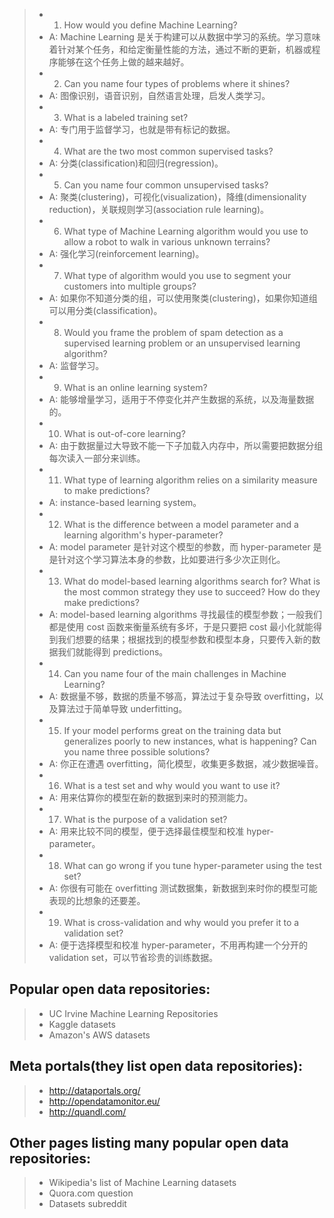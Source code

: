> * 1. How would you define Machine Learning?
> * A: Machine Learning 是关于构建可以从数据中学习的系统。学习意味着针对某个任务，和给定衡量性能的方法，通过不断的更新，机器或程序能够在这个任务上做的越来越好。
> * 2. Can you name four types of problems where it shines?
> * A: 图像识别，语音识别，自然语言处理，启发人类学习。
> * 3. What is a labeled training set?
> * A: 专门用于监督学习，也就是带有标记的数据。
> * 4. What are the two most common supervised tasks?
> * A: 分类(classification)和回归(regression)。
> * 5. Can you name four common unsupervised tasks?
> * A: 聚类(clustering)，可视化(visualization)，降维(dimensionality reduction)，关联规则学习(association rule learning)。
> * 6. What type of Machine Learning algorithm would you use to allow a robot to walk in various unknown terrains?
> * A: 强化学习(reinforcement learning)。
> * 7. What type of algorithm would you use to segment your customers into multiple groups?
> * A: 如果你不知道分类的组，可以使用聚类(clustering)，如果你知道组可以用分类(classification)。
> * 8. Would you frame the problem of spam detection as a supervised learning problem or an unsupervised learning algorithm?
> * A: 监督学习。
> * 9. What is an online learning system?
> * A: 能够增量学习，适用于不停变化并产生数据的系统，以及海量数据的。
> * 10. What is out-of-core learning?
> * A: 由于数据量过大导致不能一下子加载入内存中，所以需要把数据分组每次读入一部分来训练。
> * 11. What type of learning algorithm relies on a similarity measure to make predictions?
> * A: instance-based learning system。
> * 12. What is the difference between a model parameter and a learning algorithm's hyper-parameter?
> * A: model parameter 是针对这个模型的参数，而 hyper-parameter 是是针对这个学习算法本身的参数，比如要进行多少次正则化。
> * 13. What do model-based learning algorithms search for? What is the most common strategy they use to succeed? How do they make predictions?
> * A: model-based learning algorithms 寻找最佳的模型参数；一般我们都是使用 cost 函数来衡量系统有多坏，于是只要把 cost 最小化就能得到我们想要的结果；根据找到的模型参数和模型本身，只要传入新的数据我们就能得到 predictions。
> * 14. Can you name four of the main challenges in Machine Learning?
> * A: 数据量不够，数据的质量不够高，算法过于复杂导致 overfitting，以及算法过于简单导致 underfitting。
> * 15. If your model performs great on the training data but generalizes poorly to new instances, what is happening? Can you name three possible solutions?
> * A: 你正在遭遇 overfitting，简化模型，收集更多数据，减少数据噪音。
> * 16. What is a test set and why would you want to use it?
> * A: 用来估算你的模型在新的数据到来时的预测能力。
> * 17. What is the purpose of a validation set?
> * A: 用来比较不同的模型，便于选择最佳模型和校准 hyper-parameter。
> * 18. What can go wrong if you tune hyper-parameter using the test set?
> * A: 你很有可能在 overfitting 测试数据集，新数据到来时你的模型可能表现的比想象的还要差。
> * 19. What is cross-validation and why would you prefer it to a validation set?
> * A: 便于选择模型和校准 hyper-parameter，不用再构建一个分开的 validation set，可以节省珍贵的训练数据。

## Popular open data repositories:
> * UC Irvine Machine Learning Repositories
> * Kaggle datasets
> * Amazon's AWS datasets

## Meta portals(they list open data repositories):
> * http://dataportals.org/
> * http://opendatamonitor.eu/
> * http://quandl.com/

## Other pages listing many popular open data repositories:
> * Wikipedia's list of Machine Learning datasets
> * Quora.com question
> * Datasets subreddit
